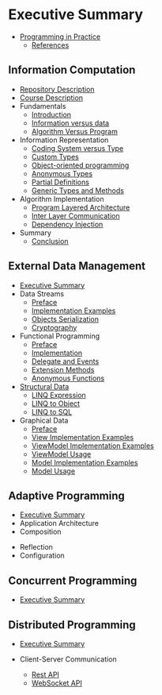 <!--
//____________________________________________________________________________________________________________________________________
//
//  Copyright (C) 2024, Mariusz Postol LODZ POLAND.
//
//  To be in touch join the community by pressing the `Watch` button and get started commenting using the discussion panel at
//
//  https://github.com/mpostol/TP/discussions/182
//
//  by introducing yourself and telling us what you do with this community.
//_____________________________________________________________________________________________________________________________________
-->

# Executive Summary

* [Programming in Practice](README.md)
  * [References](REFERENCES.md)

## Information Computation

* [Repository Description](InformationComputation/README.md)
* [Course Description](InformationComputation/READMEUdemyCourseDescription.md)
* Fundamentals
  * [Introduction](InformationComputation/READMEFundamentals.md)
  * [Information versus data](InformationComputation/READMEInformationVersusData.md)
  * [Algorithm Versus Program](InformationComputation/READMEAlgorithmVersusProgram.md)
* Information Representation
  * [Coding System versus Type](InformationComputation/CodingVType/README.md)
  * [Custom Types](InformationComputation/CustomTypes/README.md)
  * [Object-oriented programming](InformationComputation/ObjectOrientedProgramming/README.md)
  * [Anonymous Types](InformationComputation/AnonymousTypes/README.md)
  * [Partial Definitions](InformationComputation/PartialDefinitions/README.md)
  * [Generic Types and Methods](InformationComputation/GenericClassesMethods/README.md)
* Algorithm Implementation
  * [Program Layered Architecture](InformationComputation/LayeredArchitecture/README.md)
  * [Inter Layer Communication](InformationComputation/LayersCommunication/README.md)
  * [Dependency Injection](InformationComputation/DependencyInjection/README.md)
* Summary
  * [Conclusion](InformationComputation/READMEConclusion.md)

## External Data Management

* [Executive Summary](ExDataManagement/README.md)
* Data Streams
  * [Preface](ExDataManagement/DataStreams/README.md)
  * [Implementation Examples](ExDataManagement/DataStreams/DataStreams/README.md)
  * [Objects Serialization](ExDataManagement/DataStreams/DataStreams/READMESerialization.md)
  * [Cryptography](ExDataManagement/DataStreams/DataStreams/READMECryptography.md)
* Functional Programming
  * [Preface](ExDataManagement/FunctionalProgramming/README.md)
  * [Implementation](ExDataManagement/FunctionalProgramming/FunctionalProgramming/Readme.md)
  * [Delegate and Events](ExDataManagement/FunctionalProgramming/FunctionalProgramming/READMEDelegateEvents.md)
  * [Extension Methods](ExDataManagement/FunctionalProgramming/FunctionalProgramming/README.ExtensionMethods.md)
  * [Anonymous Functions](ExDataManagement/FunctionalProgramming/FunctionalProgramming/README.AnonymousFunctions.md)
* [Structural Data](ExDataManagement/StructuralData/README.md)
  * [LINQ Expression](ExDataManagement/StructuralData/StructuralData/README.LINQExpression.md)
  * [LINQ to Object](ExDataManagement/StructuralData/StructuralData/README.LINQ2Object.md)
  * [LINQ to SQL](ExDataManagement/StructuralData/StructuralData/README.LINQ2SQL.md)
* Graphical Data
  * [Preface](ExDataManagement/GraphicalData/README.md)
  * [View Implementation Examples](ExDataManagement\GraphicalData\GraphicalData.View\README.md)
  * [ViewModel Implementation Examples](ExDataManagement\GraphicalData\GraphicalData.ViewModel\README.md)
  * [ViewModel Usage](ExDataManagement\GraphicalData\ViewModelUnitTest\README.md)
  * [Model Implementation Examples](ExDataManagement/GraphicalData/GraphicalData.Model/README.md)
  * [Model Usage](ExDataManagement/GraphicalData/ModelUnitTest/README.md)

## Adaptive Programming

* [Executive Summary](AdaptiveProgramming/README.md)
* Application Architecture
* Composition
<!-- * [Composition](AdaptiveProgramming/Composition/README.md) -->
* Reflection
* Configuration

## Concurrent Programming

* [Executive Summary](ConcurrentProgramming/README.md)

## Distributed Programming

* [Executive Summary](DistributedProgramming/README.md)

* Client-Server Communication
  * [Rest API](DistributedProgramming/ClientServerCommunication/RESTAPI/README.md)
  * [WebSocket API](DistributedProgramming/ClientServerCommunication/WebSocketAPI/README.md)
